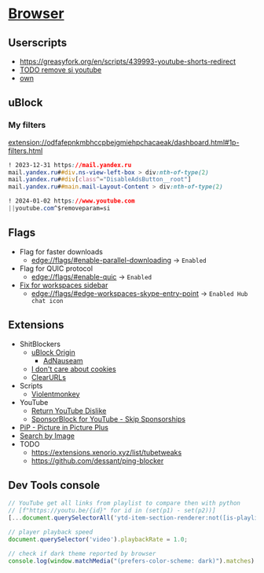 # [Browser](../README.md)

## Userscripts

- <https://greasyfork.org/en/scripts/439993-youtube-shorts-redirect>
- [TODO remove si youtube](https://github.com/Xenorio/YTShareAntiTrack)
- [own](./userscripts)

## uBlock

### My filters

<extension://odfafepnkmbhccpbejgmiehpchacaeak/dashboard.html#1p-filters.html>

```css
! 2023-12-31 https://mail.yandex.ru
mail.yandex.ru##div.ns-view-left-box > div:nth-of-type(2)
mail.yandex.ru##div[class^="DisableAdsButton__root"]
mail.yandex.ru##main.mail-Layout-Content > div:nth-of-type(2)

! 2024-01-02 https://www.youtube.com
||youtube.com^$removeparam=si

```

## Flags

- Flag for faster downloads
  - <edge://flags/#enable-parallel-downloading> -> `Enabled`
- Flag for QUIC protocol
  - <edge://flags/#enable-quic> -> `Enabled`
- [Fix for workspaces sidebar](https://answers.microsoft.com/en-us/microsoftedge/forum/all/how-to-remove-the-edge-sidebar-from-edge-workspace/bde1ede5-12a3-4f99-ac16-50b0f9878054?page=5)
  - <edge://flags/#edge-workspaces-skype-entry-point> -> `Enabled Hub chat icon`

## Extensions

- ShitBlockers
  - [uBlock Origin](https://ublockorigin.com)
    - [AdNauseam](https://adnauseam.io)
  - [I don't care about cookies](https://www.i-dont-care-about-cookies.eu)
  - [ClearURLs](https://docs.clearurls.xyz/)
- Scripts
  - [Violentmonkey](https://violentmonkey.github.io/)
- YouTube
  - [Return YouTube Dislike](https://www.returnyoutubedislike.com/)
  - [SponsorBlock for YouTube - Skip Sponsorships](https://sponsor.ajay.app)
- [PiP - Picture in Picture Plus](https://www.oinkandstuff.com/project/pip-picture-in-picture-plus/)
- [Search by Image](https://github.com/dessant/search-by-image)
- TODO
  - <https://extensions.xenorio.xyz/list/tubetweaks>
  - <https://github.com/dessant/ping-blocker>

## Dev Tools console

```js
// YouTube get all links from playlist to compare then with python
// [f"https://youtu.be/{id}" for id in (set(p1) - set(p2))]
[...document.querySelectorAll('ytd-item-section-renderer:not([is-playlist-video-container]) ytd-thumbnail > a')].map(el => el.href.slice(32,43))

// player playback speed
document.querySelector('video').playbackRate = 1.0;

// check if dark theme reported by browser
console.log(window.matchMedia("(prefers-color-scheme: dark)").matches)
```
